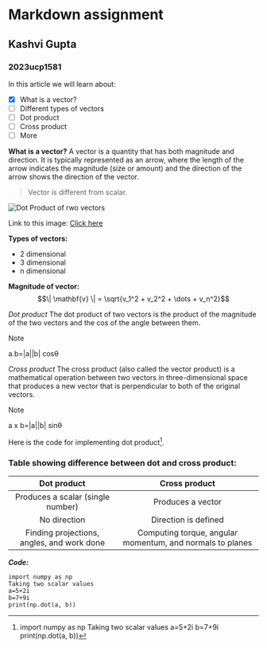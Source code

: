 # Markdown assignment
## Kashvi Gupta
### 2023ucp1581

In this article we will learn about:
- [x] What is a vector?
- [ ] Different types of vectors
- [ ] Dot product
- [ ] Cross product
- [ ] More

**What is a vector?**
A vector is a quantity that has both magnitude and direction. It is typically represented as an arrow, where the length of the arrow indicates the magnitude (size or amount) and the direction of the arrow shows the direction of the vector.
>Vector is different from scalar.

![Dot Product of rwo vectors](https://d138zd1ktt9iqe.cloudfront.net/media/seo_landing_files/dot-product-of-vectors-1626103027.png)

Link to this image: [Click here](https://mathinsight.org/media/image/image/vector_a_plus_b.png)

**Types of vectors:**
- 2 dimensional
- 3 dimensional
- n dimensional

**Magnitude of vector:**
$$\| \mathbf{v} \| = \sqrt{v_1^2 + v_2^2 + \dots + v_n^2}$$

*Dot product*
The dot product of two vectors is the product of the magnitude of the two vectors and the cos of the angle between them.
>[!NOTE]
>a.b=|a||b| cosθ

*Cross product*
The cross product (also called the vector product) is a mathematical operation between two vectors in three-dimensional space that produces a new vector that is perpendicular to both of the original vectors.
>[!NOTE]
>a x b=|a||b| sinθ

Here is the code for implementing dot product[^1].
[^1]: import numpy as np 
Taking two scalar values 
a=5+2i
b=7+9i
print(np.dot(a, b))

### Table showing difference between dot and cross product:

|Dot product|Cross product|
|:---:|:---:|
|Produces a scalar (single number)|Produces a vector|
|No direction|Direction is defined|
|Finding projections, angles, and work done|Computing torque, angular momentum, and normals to planes|

***Code:***
```
import numpy as np 
Taking two scalar values 
a=5+2i
b=7+9i
print(np.dot(a, b))
```
